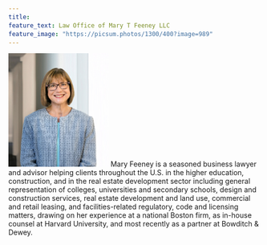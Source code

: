 ```yaml
---
title: 
feature_text: Law Office of Mary T Feeney LLC
feature_image: "https://picsum.photos/1300/400?image=989"
---
```


<img src="/assets/Feeney.jpg" alt="MFeeney" width="200" align=”right” /> Mary Feeney is a seasoned business lawyer and advisor helping clients throughout the U.S. in the higher education, construction, and in the real estate development sector including general representation of colleges, universities and secondary schools, design and construction services, real estate development and land use, commercial and retail leasing, and facilities-related regulatory, code and licensing matters, drawing on her experience at a national Boston firm, as in-house counsel at Harvard University, and most recently as a partner at Bowditch & Dewey.

